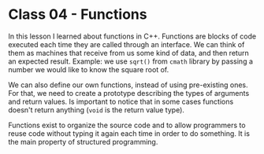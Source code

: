 # Class 04 - Functions

In this lesson I learned about functions in C++. Functions are blocks of code executed each time they are called through an interface. We can think of them as machines that receive from us some kind of data, and then return an expected result. Example: we use `sqrt()` from `cmath` library by passing a number we would like to know the square root of. 

We can also define our own functions, instead of using pre-existing ones. For that, we need to create a prototype describing the types of arguments and return values. Is important to notice that in some cases functions doesn't return anything (`void` is the return value type). 

Functions exist to organize the source code and to allow programmers to reuse code without typing it again each time in order to do something. It is the main property of structured programming.

